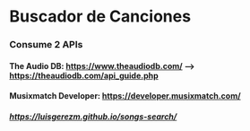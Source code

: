 # Buscador de Canciones

### Consume 2 APIs

#### The Audio DB: https://www.theaudiodb.com/ --> https://theaudiodb.com/api_guide.php

#### Musixmatch Developer: https://developer.musixmatch.com/

##### https://luisgerezm.github.io/songs-search/